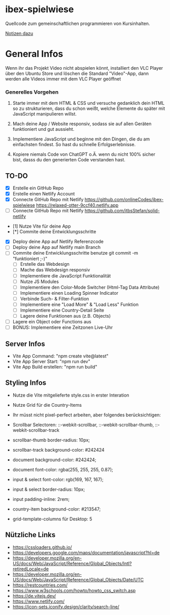 # ibex-spielwiese
Quellcode zum gemeinschaftlichen programmieren von Kursinhalten.

[Notizen dazu](http://wiki.itbs.selfhost.co/doku.php?id=ibex:kursinhalte:spielwiese:start)

# General Infos

Wenn ihr das Projekt Video nicht abspielen könnt, installiert
den VLC Player über den Ubuntu Store und löschen die Standard
"Video"-App, dann werden alle Videos immer mit dem VLC Player
geöffnet


### Generelles Vorgehen

1. Starte immer mit dem HTML & CSS und versuche gedanklich
dein HTML so zu strukturieren, dass du schon weißt, welche
Elemente du später mit JavaScript manipulieren willst.

2. Mach deine App / Website responsiv, sodass sie auf allen
Geräten funktioniert und gut aussieht.

3. Implementiere JavaScript und beginne mit den Dingen, die
du am einfachsten findest. So hast du schnelle Erfolgserlebnisse.

4. Kopiere niemals Code von ChatGPT o.Ä. wenn du nicht 100%
sicher bist, dasss du den generierten Code verstanden hast.


## TO-DO

- [x] Erstelle ein GitHub Repo
- [x] Erstelle einen Netlify Account
- [x] Connecte GitHub Repo mit Netlify https://github.com/onlineCodes/ibex-spielwiese https://relaxed-otter-9ccf40.netlify.app
- [ ] Connecte GitHub Repo mit Netlify https://github.com/itbsStefan/solid-netlify
- [1] Nutze Vite für deine App
- [*] Commite deine Entwicklungsschritte
- [x] Deploy deine App auf Netlify Referenzcode
- [ ] Deploy deine App auf Netlify main Branch
- [ ] Commite deine Entwicklungsschritte benutze git commit -m "funktioniert ;-)"
  - [ ] Erstelle das Webdesign
  - [ ] Mache das Webdesign responsiv
  - [ ] Implementiere die JavaScript Funktionalität
  - [ ] Nutze JS Modules
  - [ ] Implementiere den Color-Mode Switcher (Html-Tag Data Attribute)
  - [ ] Implementiere einen Loading Spinner Indicator
  - [ ] Verbinde Such- & Filter-Funktion
  - [ ] Implementiere eine "Load More" & "Load Less" Funktion
  - [ ] Implementiere eine Country-Detail Seite
  - [ ] Lagere deine Funktionen aus (z.B. Objects)
- [ ] Lagere ein Object oder Functions aus
- [ ] BONUS: Implementiere eine Zeitzonen Live-Uhr
 
## Server Infos

+ Vite App Command: "npm create vite@latest"
+ Vite App Server Start: "npm run dev"
+ Vite App Build erstellen: "npm run build"


## Styling Infos

+ Nutze die Vite mitgelieferte style.css in erster Interation
+ Nutze Grid für die Country-Items
+ Ihr müsst nicht pixel-perfect arbeiten, aber folgendes berücksichtigen:

+ Scrollbar Selectoren: ::-webkit-scrollbar, ::-webkit-scrollbar-thumb, ::-webkit-scrollbar-track

+ scrollbar-thumb border-radius: 10px;
+ scrollbar-track background-color: #242424

+ document background-color: #242424;
+ document font-color: rgba(255, 255, 255, 0.87);

+ input & select font-color: rgb(169, 167, 167);
+ input & select border-radius: 10px;
+ input padding-inline: 2rem;

+ country-item background-color: #213547;
+ grid-template-columns für Desktop: 5


## Nützliche Links
+ https://cssloaders.github.io/
+ https://developers.google.com/maps/documentation/javascript?hl=de
+ https://developer.mozilla.org/en-US/docs/Web/JavaScript/Reference/Global_Objects/Intl?retiredLocale=de
+ https://developer.mozilla.org/en-US/docs/Web/JavaScript/Reference/Global_Objects/Date/UTC
+ https://restcountries.com/
+ https://www.w3schools.com/howto/howto_css_switch.asp
+ https://de.vitejs.dev/
+ https://www.netlify.com/
+ https://icon-sets.iconify.design/clarity/search-line/